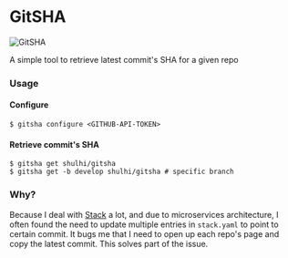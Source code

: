 # GitSHA

![GitSHA](https://i.imgur.com/Q4AgJpW.png)

A simple tool to retrieve latest commit's SHA for a given repo

### Usage

#### Configure
```
$ gitsha configure <GITHUB-API-TOKEN>
```

#### Retrieve commit's SHA
```
$ gitsha get shulhi/gitsha
$ gitsha get -b develop shulhi/gitsha # specific branch
```

### Why?

Because I deal with [Stack](https://docs.haskellstack.org/en/stable/README/) a lot, and due to microservices architecture, I often found the need to update multiple entries in `stack.yaml` to point to certain commit. It bugs me that I need to open up each repo's page and copy the latest commit. This solves part of the issue.
